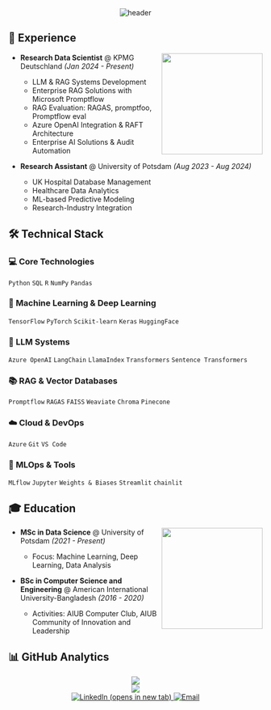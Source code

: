 <div align="center">
  <img src="https://capsule-render.vercel.app/api?type=waving&color=gradient&height=100&section=header&text=MOHAMMAD%20HASAN&fontSize=40&fontColor=ffffff&animation=fadeIn" alt="header" />
</div>


## 💼 Experience

<img align="right" src="https://user-images.githubusercontent.com/74038190/212257467-871d32b7-e401-42e8-a166-fcfd7baa4c6b.gif" width="200">

- **Research Data Scientist** @ KPMG Deutschland *(Jan 2024 - Present)*
  - LLM & RAG Systems Development
  - Enterprise RAG Solutions with Microsoft Promptflow
  - RAG Evaluation: RAGAS, promptfoo, Promptflow eval
  - Azure OpenAI Integration & RAFT Architecture
  - Enterprise AI Solutions & Audit Automation

- **Research Assistant** @ University of Potsdam *(Aug 2023 - Aug 2024)*
  - UK Hospital Database Management
  - Healthcare Data Analytics
  - ML-based Predictive Modeling
  - Research-Industry Integration


## 🛠️ Technical Stack

<div align="left">

### 💻 Core Technologies
`Python` `SQL` `R` `NumPy` `Pandas`

### 🧠 Machine Learning & Deep Learning
`TensorFlow` `PyTorch` `Scikit-learn` `Keras` `HuggingFace`

### 🤖 LLM Systems
`Azure OpenAI` `LangChain` `LlamaIndex` `Transformers` `Sentence Transformers`

### 📚 RAG & Vector Databases
`Promptflow` `RAGAS` `FAISS` `Weaviate` `Chroma` `Pinecone`

### ☁️ Cloud & DevOps
`Azure`  `Git` `VS Code` 

### 🔧 MLOps & Tools
`MLflow`  `Jupyter` `Weights & Biases` `Streamlit` `chainlit`


</div>

## 🎓 Education

<img align="right" src="https://media.giphy.com/media/jRf5fsn8G6YaogAWxn/giphy.gif" width="200">

- **MSc in Data Science** @ University of Potsdam *(2021 - Present)*
  - Focus: Machine Learning, Deep Learning, Data Analysis

- **BSc in Computer Science and Engineering** @ American International University-Bangladesh *(2016 - 2020)*
  - Activities: AIUB Computer Club, AIUB Community of Innovation and Leadership


## 📊 GitHub Analytics

<div align="center">
  <img src="https://github-readme-stats.vercel.app/api?username=hhshanto&show_icons=true&theme=onedark&hide_border=true" />
</div>

<div align="center">
  <img src="https://github-readme-stats.vercel.app/api/top-langs/?username=hhshanto&layout=compact&theme=onedark&hide_border=true" />
</div>



<div align="center">
  <a href="https://www.linkedin.com/in/mhasan-shanto/">
    <img src="https://img.shields.io/badge/LinkedIn-0077B5?style=for-the-badge&logo=linkedin&logoColor=white" alt="LinkedIn (opens in new tab)"/>
  </a>
  <a href="mailto:hasanibnesaleh@gmail.com">
    <img src="https://img.shields.io/badge/Email-D14836?style=for-the-badge&logo=gmail&logoColor=white" alt="Email"/>
  </a>
</div>
